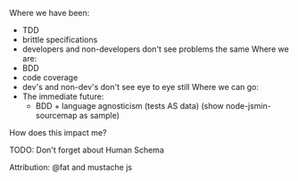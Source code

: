 Where we have been:
  - TDD
  - brittle specifications
  - developers and non-developers don't see problems the same
Where we are:
  - BDD
  - code coverage
  - dev's and non-dev's don't see eye to eye still
Where we can go:
  - The immediate future:
    - BDD + language agnosticism (tests AS data) (show node-jsmin-sourcemap as sample)

How does this impact me?

TODO: Don't forget about Human Schema

Attribution: @fat and mustache js